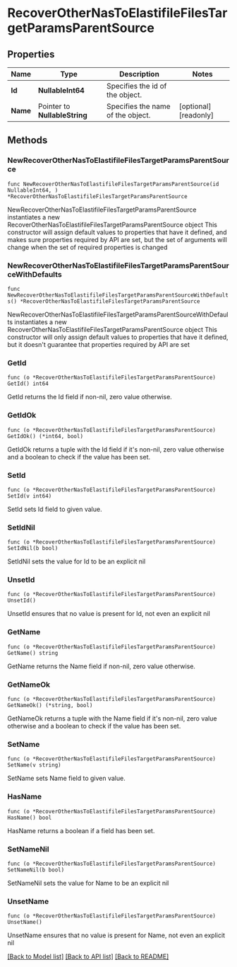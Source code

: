 # RecoverOtherNasToElastifileFilesTargetParamsParentSource

## Properties

Name | Type | Description | Notes
------------ | ------------- | ------------- | -------------
**Id** | **NullableInt64** | Specifies the id of the object. | 
**Name** | Pointer to **NullableString** | Specifies the name of the object. | [optional] [readonly] 

## Methods

### NewRecoverOtherNasToElastifileFilesTargetParamsParentSource

`func NewRecoverOtherNasToElastifileFilesTargetParamsParentSource(id NullableInt64, ) *RecoverOtherNasToElastifileFilesTargetParamsParentSource`

NewRecoverOtherNasToElastifileFilesTargetParamsParentSource instantiates a new RecoverOtherNasToElastifileFilesTargetParamsParentSource object
This constructor will assign default values to properties that have it defined,
and makes sure properties required by API are set, but the set of arguments
will change when the set of required properties is changed

### NewRecoverOtherNasToElastifileFilesTargetParamsParentSourceWithDefaults

`func NewRecoverOtherNasToElastifileFilesTargetParamsParentSourceWithDefaults() *RecoverOtherNasToElastifileFilesTargetParamsParentSource`

NewRecoverOtherNasToElastifileFilesTargetParamsParentSourceWithDefaults instantiates a new RecoverOtherNasToElastifileFilesTargetParamsParentSource object
This constructor will only assign default values to properties that have it defined,
but it doesn't guarantee that properties required by API are set

### GetId

`func (o *RecoverOtherNasToElastifileFilesTargetParamsParentSource) GetId() int64`

GetId returns the Id field if non-nil, zero value otherwise.

### GetIdOk

`func (o *RecoverOtherNasToElastifileFilesTargetParamsParentSource) GetIdOk() (*int64, bool)`

GetIdOk returns a tuple with the Id field if it's non-nil, zero value otherwise
and a boolean to check if the value has been set.

### SetId

`func (o *RecoverOtherNasToElastifileFilesTargetParamsParentSource) SetId(v int64)`

SetId sets Id field to given value.


### SetIdNil

`func (o *RecoverOtherNasToElastifileFilesTargetParamsParentSource) SetIdNil(b bool)`

 SetIdNil sets the value for Id to be an explicit nil

### UnsetId
`func (o *RecoverOtherNasToElastifileFilesTargetParamsParentSource) UnsetId()`

UnsetId ensures that no value is present for Id, not even an explicit nil
### GetName

`func (o *RecoverOtherNasToElastifileFilesTargetParamsParentSource) GetName() string`

GetName returns the Name field if non-nil, zero value otherwise.

### GetNameOk

`func (o *RecoverOtherNasToElastifileFilesTargetParamsParentSource) GetNameOk() (*string, bool)`

GetNameOk returns a tuple with the Name field if it's non-nil, zero value otherwise
and a boolean to check if the value has been set.

### SetName

`func (o *RecoverOtherNasToElastifileFilesTargetParamsParentSource) SetName(v string)`

SetName sets Name field to given value.

### HasName

`func (o *RecoverOtherNasToElastifileFilesTargetParamsParentSource) HasName() bool`

HasName returns a boolean if a field has been set.

### SetNameNil

`func (o *RecoverOtherNasToElastifileFilesTargetParamsParentSource) SetNameNil(b bool)`

 SetNameNil sets the value for Name to be an explicit nil

### UnsetName
`func (o *RecoverOtherNasToElastifileFilesTargetParamsParentSource) UnsetName()`

UnsetName ensures that no value is present for Name, not even an explicit nil

[[Back to Model list]](../README.md#documentation-for-models) [[Back to API list]](../README.md#documentation-for-api-endpoints) [[Back to README]](../README.md)


